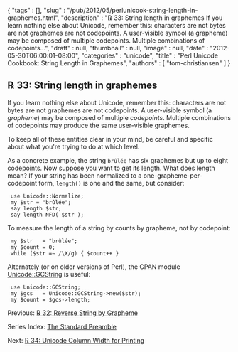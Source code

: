 {
   "tags" : [],
   "slug" : "/pub/2012/05/perlunicook-string-length-in-graphemes.html",
   "description" : "℞ 33: String length in graphemes If you learn nothing else about Unicode, remember this: characters are not bytes are not graphemes are not codepoints. A user-visible symbol (a grapheme) may be composed of multiple codepoints. Multiple combinations of codepoints...",
   "draft" : null,
   "thumbnail" : null,
   "image" : null,
   "date" : "2012-05-30T06:00:01-08:00",
   "categories" : "unicode",
   "title" : "Perl Unicode Cookbook: String Length in Graphemes",
   "authors" : [
      "tom-christiansen"
   ]
}



℞ 33: String length in graphemes
--------------------------------

If you learn nothing else about Unicode, remember this: characters are not bytes are not graphemes are not codepoints. A user-visible symbol (a *grapheme*) may be composed of multiple *codepoints*. Multiple combinations of codepoints may produce the same user-visible graphemes.

To keep all of these entities clear in your mind, be careful and specific about what you're trying to do at which level.

As a concrete example, the string `brûlée` has six graphemes but up to eight codepoints. Now suppose you want to get its length. What does length mean? If your string has been normalized to a one-grapheme-per-codepoint form, `length()` is one and the same, but consider:

     use Unicode::Normalize;
     my $str = "brûlée";
     say length $str;
     say length NFD( $str );

To measure the length of a string by counts by grapheme, not by codepoint:

     my $str   = "brûlée";
     my $count = 0;
     while ($str =~ /\X/g) { $count++ }

Alternately (or on older versions of Perl), the CPAN module [Unicode::GCString](http://search.cpan.org/perldoc?Unicode::GCString) is useful:

     use Unicode::GCString;
     my $gcs   = Unicode::GCString->new($str);
     my $count = $gcs->length;

Previous: [℞ 32: Reverse String by Grapheme](/pub/2012/05/perlunicook-reverse-string-by-grapheme.html)

Series Index: [The Standard Preamble](/pub/2012/04/perlunicook-standard-preamble.html)

Next: [℞ 34: Unicode Column Width for Printing](/pub/2012/05/perlunicook-unicode-column-width-for-printing.html)

